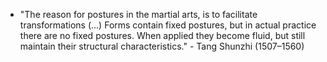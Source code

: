 - "The reason for postures in the martial arts, is to facilitate transformations (...) Forms contain fixed postures, but in actual practice there are no fixed postures. When applied they become fluid, but still maintain their structural characteristics." - Tang Shunzhi (1507–1560)
